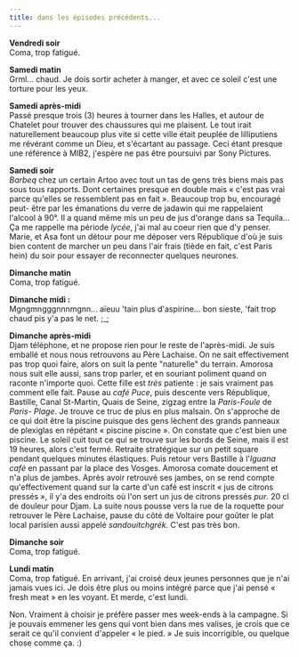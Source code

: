 ```yaml
---
title: dans les épisodes précédents...
---
```


**Vendredi soir**   
Coma, trop fatigué.

**Samedi matin**   
Grml... chaud. Je dois sortir acheter à manger, et avec ce soleil c'est une
torture pour les yeux.

**Samedi après-midi**   
Passé presque trois (3) heures à tourner dans les Halles, et autour de
Chatelet pour trouver des chaussures qui me plaisent. Le tout irait
naturellement beaucoup plus vite si cette ville était peuplée de lilliputiens
me révérant comme un Dieu, et s'écartant au passage. Ceci étant presque une
référence à MIB2, j'espère ne pas être poursuivi par Sony Pictures.

**Samedi soir**   
_Barbeq_ chez un certain Artoo avec tout un tas de gens très biens mais pas
sous tous rapports. Dont certaines presque en double mais « c'est pas vrai
parce qu'elles se ressemblent pas en fait ». Beaucoup trop bu, encouragé peut-
être par les émanations du verre de jadawin qui me rappelaient l'alcool à 90°.
Il a quand même mis un peu de jus d'orange dans sa Tequila... Ça me rappelle
ma période _lycée_, j'ai mal au coeur rien que d'y penser. Marie, et Asa font
un détour pour me déposer vers République d'où je suis bien content de marcher
un peu dans l'air frais (tiède en fait, c'est Paris hein) du soir pour essayer
de reconnecter quelques neurones.

**Dimanche matin**   
Coma, trop fatigué.

**Dimanche midi :**   
Mgngmngggnnnmgnn... aïeuu 'tain plus d'aspirine... bon sieste, 'fait trop
chaud pis y'a pas le net. ;_;

**Dimanche après-midi**   
Djam téléphone, et ne propose rien pour le reste de l'après-midi. Je suis
emballé et nous nous retrouvons au Père Lachaise. On ne sait effectivement pas
trop quoi faire, alors on suit la pente "naturelle" du terrain. Amorosa nous
suit elle aussi, sans trop parler, et en souriant poliment quand on raconte
n'importe quoi. Cette fille est _très_ patiente : je sais vraiment pas comment
elle fait. Pause au _café Puce_, puis descente vers République, Bastille,
Canal St-Martin, Quais de Seine, zigzag entre la _Paris-Foule_ de _Paris-
Plage_. Je trouve ce truc de plus en plus malsain. On s'approche de ce qui
doit être la piscine puisque des gens lèchent des grands panneaux de plexiglas
en répétant « piscine piscine ». On constate que c'est bien une piscine. Le
soleil cuit tout ce qui se trouve sur les bords de Seine, mais il est 19
heures, alors c'est fermé. Retraite stratégique sur un petit square pendant
quelques minutes élastiques. Puis retour vers Bastille à l'_Iguana café_ en
passant par la place des Vosges. Amorosa comate doucement et n'a plus de
jambes. Après avoir retrouvé ses jambes, on se rend compte qu'effectivement
quand sur la carte d'un café est inscrit « jus de citrons pressés », il y'a
des endroits où l'on sert un jus de citrons pressés _pur_. 20 cl de douleur
pour Djam. La suite nous pousse vers la rue de la roquette pour retrouver le
Père Lachaise, pause du côté de Voltaire pour goûter le plat local parisien
aussi appelé _sandouitchgrék_. C'est pas très bon.

**Dimanche soir**   
Coma, trop fatigué.

**Lundi matin**   
Coma, trop fatigué. En arrivant, j'ai croisé deux jeunes personnes que je n'ai
jamais vues ici. Je dois être plus ou moins intégré parce que j'ai pensé «
fresh meat » en les voyant. Et merde, c'est lundi.

Non. Vraiment à choisir je préfère passer mes week-ends à la campagne. Si je
pouvais emmener les gens qui vont bien dans mes valises, je crois que ce
serait ce qu'il convient d'appeler « le pied. » Je suis incorrigible, ou
quelque chose comme ça. :)

